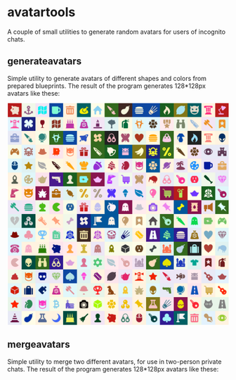 # avatartools
A couple of small utilities to generate random avatars for users of incognito chats. 

## generateavatars
Simple utility to generate avatars of different shapes and colors from prepared blueprints. The result of the program generates 128*128px avatars like these:

![sample generated avatars](avatartools.png)

## mergeavatars
Simple utility to merge two different avatars, for use in two-person private chats. The result of the program generates 128*128px avatars like these:
